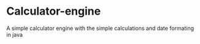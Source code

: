 # Calculator-engine
 A simple calculator engine with the simple calculations and date formating in java
